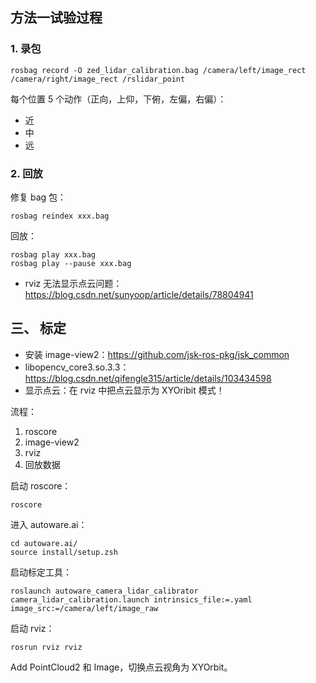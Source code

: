 

## 方法一试验过程

### 1. 录包

```shell
rosbag record -O zed_lidar_calibration.bag /camera/left/image_rect /camera/right/image_rect /rslidar_point
```

每个位置 5 个动作（正向，上仰，下俯，左偏，右偏）：

- 近
- 中
- 远

### 2. 回放

修复 bag 包：

```shell
rosbag reindex xxx.bag
```

回放：

```shell
rosbag play xxx.bag
rosbag play --pause xxx.bag
```

- rviz 无法显示点云问题：https://blog.csdn.net/sunyoop/article/details/78804941

## 三、 标定

- 安装 image-view2：https://github.com/jsk-ros-pkg/jsk_common
- libopencv_core3.so.3.3：https://blog.csdn.net/qifengle315/article/details/103434598
- 显示点云：在 rviz 中把点云显示为 XYOribit 模式！

流程：

1. roscore
2. image-view2
3. rviz
4. 回放数据

启动 roscore：

```shell
roscore	
```

进入 autoware.ai：

```shell
cd autoware.ai/
source install/setup.zsh
```

启动标定工具：

```
roslaunch autoware_camera_lidar_calibrator camera_lidar_calibration.launch intrinsics_file:=.yaml image_src:=/camera/left/image_raw
```

启动 rviz：

```shell
rosrun rviz rviz
```

Add PointCloud2 和 Image，切换点云视角为 XYOrbit。







#### 